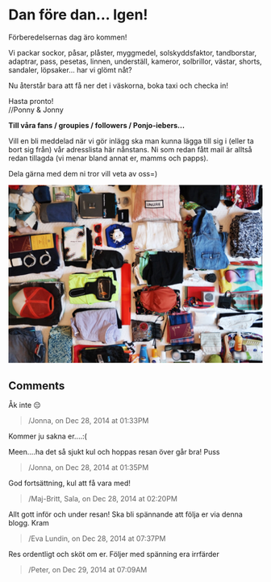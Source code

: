 # Dan före dan... Igen!

Förberedelsernas dag äro kommen!

Vi packar sockor, påsar, plåster, myggmedel, solskyddsfaktor, tandborstar, adaptrar, pass, pesetas, linnen, underställ, kameror, solbrillor, västar, shorts, sandaler, löpsaker... har vi glömt nåt?

Nu återstår bara att få ner det i väskorna, boka taxi och checka in!

Hasta pronto!  
//Ponny & Jonny

**Till våra fans / groupies / followers / Ponjo-iebers...**

Vill en bli meddelad när vi gör inlägg ska man kunna lägga till sig i (eller ta bort sig från) vår adresslista här nånstans. Ni som redan fått mail är alltså redan tillagda (vi menar bland annat er, mamms och papps).

Dela gärna med dem ni tror vill veta av oss=)

![packningsorgie](images/packningsorgie.jpg)

## Comments

Åk inte 😔
> /Jonna, on Dec 28, 2014 at 01:33PM

Kommer ju sakna er....:( 

Meen....ha det så sjukt kul och hoppas resan över går bra! 
Puss
> /Jonna, on Dec 28, 2014 at 01:35PM

God fortsättning, kul att få vara med!
> /Maj-Britt, Sala, on Dec 28, 2014 at 02:20PM

Allt gott inför och under resan! 
Ska bli spännande att följa er via denna blogg. 
Kram
> /Eva Lundin, on Dec 28, 2014 at 07:37PM

Res ordentligt och sköt om er. 
Följer med spänning era irrfärder
> /Peter, on Dec 29, 2014 at 07:09AM
